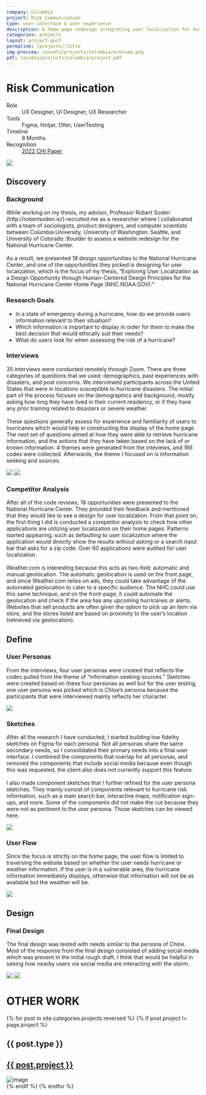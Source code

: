 ```yaml
---
company: Columbia
project: Risk Communication
type: user interface & user experience
description: A home page redesign integrating user localization for hurricane risk communication.
categories: projects
layout: project-post
permalink: /projects/:title
img-preview: /assets/projects/columbia/preview.png
pdf: /assets/projects/columbia/project.pdf
---
```


<!-- Project Section -->
<h1 class="main-title">Risk Communication</h1>
<section class="container-section fade-in">
    <div class="project-content">
      <section>
        <dl>
          <div>
            <dt>Role</dt>
            <dd>UX Designer, UI Designer, UX Researcher</dd>
          </div>
          <div>
            <dt>Tools</dt>
            <dd>Figma, Hotjar, Otter, UserTesting</dd>
          </div>
          <div>
            <dt>Timeline</dt>
            <dd>8 Months</dd>
          </div>
          <div>
            <dt>Recognition</dt>
            <dd><a href="https://dl.acm.org/doi/abs/10.1145/3491102.3502101">2022 CHI Paper</a></dd>
          </div>
        </dl>
        <img src="/assets/projects/columbia/columbia-01.png"/>
      </section>
      <section>
        <h2>Discovery</h2>
        <h3>Background</h3>
        <p>While working on my thesis, my advisor, Professor Robert Soden (http://robertsoden.io/) recruited me as a researcher where I collaborated with a team of sociologists, product designers, and computer scientists between Columbia University, University of Washington: Seattle, and University of Colorado: Boulder to assess a website redesign for the National Hurricane Center.
        <br><br>
        As a result, we presented 18 design opportunities to the National Hurricane Center, and one of the opportunities they picked is designing for user localization, which is the focus of my thesis, “Exploring User Localization as a Design Opportunity through Human-Centered Design Principles for the National Hurricane Center Home Page (NHC.NOAA.GOV).”
        </p>
        <h3>Research Goals</h3>
        <ul>
			<li>In a state of emergency during a hurricane, how do we provide users information relevant to their situation?</li>
			<li>Which information is important to display in order for them to make the best decision that would ethically suit their needs?</li>
			<li>What do users look for when assessing the risk of a hurricane?</li>
        </ul>
        <h3>Interviews</h3>
        <p>35 interviews were conducted remotely through Zoom. There are three categories of questions that we used: demographics, past experiences with disasters, and post concerns. We interviewed participants across the United States that were in locations susceptible to hurricane disasters. The initial part of the process focuses on the demographics and background, mostly asking how long they have lived in their current residency, or if they have any prior training related to disasters or severe weather.
        <br><br>
        These questions generally assess for experience and familiarity of users to hurricanes which would help in constructing the display of the home page. The next set of questions aimed at how they were able to retrieve hurricane information, and the actions that they have taken based on the lack of or known information. 4 themes were generated from the inteviews, and 166 codes were collected. Afterwards, the theme I focused on is information seeking and sources.
    	</p>
        <img src="/assets/projects/columbia/columbia-02.png"/>
        <img src="/assets/projects/columbia/columbia-03.png"/>
        <h3>Competitor Analysis</h3>
        <p>After all of the code reviews, 18 opportunities were presented to the National Hurricane Center. They provided their feedback and mentioned that they would like to see a design for user localization. From that point on, the first thing I did is conducted a competitor analysis to check how other applications are utilizing user localization on their home pages. Patterns started appearing, such as defaulting to user localization where the application would directly show the results without asking or a search input bar that asks for a zip code. Over 60 applications were audited for user localization.
        <br><br>
        Weather.com is interesting because this acts as two-fold: automatic and manual geolocation. The automatic geolocation is used on the front page, and since Weather.com relies on ads, they could take advantage of the automated geolocation to cater to a specific audience. The NHC could use this same technique, and on the front-page, it could automate the geolocation and check if the area has any upcoming hurricanes or alerts. Websites that sell products are often given the option to pick up an item via store, and the stores listed are based on proximity to the user’s location (retrieved via geolocation).
    	</p>
      </section>
      <section>
        <h2>Define</h2>
        <h3>User Personas</h3>
        <p>From the interviews, four user personas were created that reflects the codes pulled from the theme of “information seeking sources.” Sketches were created based on these four personas as well but for the user testing, one user persona was picked which is Chloe’s persona because the participants that were interviewed mainly reflects her character.</p>
        <img src="/assets/projects/columbia/columbia-04.png"/>
        <h3>Sketches</h3>
        <p>After all the research I have conducted, I started building low fidelity sketches on Figma for each persona. Not all personas share the same secondary needs, so I consolidated their primary needs into a final user interface. I combined the components that overlap for all personas, and removed the components that include social media because even though this was requested, the client also does not currently support this feature.
        <br><br>
        I also made component sketches that I further refined for the user persona sketches. They mainly consist of components relevant to hurricane risk information, such as a main search bar, interactive maps, notification sign-ups, and more. Some of the components did not make the cut because they were not as pertinent to the user persona. Those sketches can be viewed here.
        </p>
        <img src="/assets/projects/columbia/columbia-05.png"/>
        <h3>User Flow</h3>
        <p>Since the focus is strictly on the home page, the user flow is limited to traversing the website based on whether the user needs hurricane or weather information. If the user is in a vulnerable area, the hurricane information immediately displays, otherwise that information will not be as available but the weather will be.        	
        </p>
        <img src="/assets/projects/columbia/columbia-06.png"/>
      </section>
      <section>
        <h2>Design</h2>
        <h3>Final Design</h3>
        <p>The final design was tested with needs similar to the persona of Chloe. Most of the response from the final design consisted of adding social media which was present in the initial rough draft. I think that would be helpful in seeing how nearby users via social media are interacting with the storm.
        </p>
        <img src="/assets/projects/columbia/columbia-07.png"/>
        <img src="/assets/projects/columbia/columbia-08.png"/>
      </section>
    </div>
</section>

<!-- More Designs -->
<h1 class="main-title">OTHER WORK</h1>
<section class="container-section fade-in">
    <div class="other-design">
        {% for post in site.categories.projects reversed %}
          {% if post.project != page.project %}
            <div class="small-card">
                <div class="description">
                    <h1>{{ post.type }}</h1>      
                    <a class="external-links" href="{{ post.url }}">
                        <h2>{{ post.project }}</h2>
                    </a>                      
                </div>
                <img src="{{ post.img-preview }}" alt="image" 
                             id="{{ "-modal-button" | prepend: forloop.index }}">
             </div>
            {% endif %}
        {% endfor %}
    </div>
</section>
